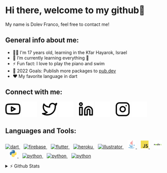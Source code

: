 # Hi there, welcome to my github👋

My name is Dolev Franco, feel free to contact me!

## General info about me:

- 🧒🏼 I'm 17 years old, learning in the Kfar Hayarok, Israel
- 🌱 I’m currently learning everything 🤣
- ⚡ Fun fact: I love to play the piano and swim
- 🥅 2022 Goals: Publish more packages to [pub.dev](https://pub.dev)
- ❤️ My favorite language in dart

## Connect with me:

[![website](./icons/youtube-light.svg)](https://www.youtube.com/channel/UCVlMAnEdbgo57g5c2cKzT1w#gh-light-mode-only)
[![website](./icons/youtube-dark.svg)](https://www.youtube.com/channel/UCVlMAnEdbgo57g5c2cKzT1w#gh-dark-mode-only)
&nbsp;&nbsp;
[![website](./icons/twitter-light.svg)](https://twitter.com/DolevFranco#gh-light-mode-only)
[![website](./icons/twitter-dark.svg)](https://twitter.com/DolevFranco#gh-dark-mode-only)
&nbsp;&nbsp;
[![website](./icons/linkedin-light.svg)](https://www.linkedin.com/in/dolev-franco-172646214/#gh-light-mode-only)
[![website](./icons/linkedin-dark.svg)](https://www.linkedin.com/in/dolev-franco-172646214/#gh-dark-mode-only)
&nbsp;&nbsp;
[![website](./icons/instagram-light.svg)](https://www.instagram.com/dolev_franco#gh-light-mode-only)
[![website](./icons/instagram-dark.svg)](https://www.instagram.com/dolev_franco#gh-dark-mode-only)

## Languages and Tools:

<p align="left"> <a href="https://dart.dev" target="_blank" rel="noreferrer"> <img src="https://www.vectorlogo.zone/logos/dartlang/dartlang-icon.svg" alt="dart" width="26" height="26"/>
  </a> &nbsp;&nbsp;
  <a href="https://firebase.google.com/" target="_blank" rel="noreferrer"> <img src="https://www.vectorlogo.zone/logos/firebase/firebase-icon.svg" alt="firebase" width="26" height="26"/> 
  </a> &nbsp;&nbsp;
  <a href="https://flutter.dev" target="_blank" rel="noreferrer"> <img src="https://www.vectorlogo.zone/logos/flutterio/flutterio-icon.svg" alt="flutter" width="26" height="26"/> 
  </a> &nbsp;&nbsp;
  <a href="https://heroku.com" target="_blank" rel="noreferrer"> <img src="https://www.vectorlogo.zone/logos/heroku/heroku-icon.svg" alt="heroku" width="26" height="26"/> 
  </a> &nbsp;&nbsp;
  <a href="https://www.adobe.com/in/products/illustrator.html" target="_blank" rel="noreferrer"> <img src="https://www.vectorlogo.zone/logos/adobe_illustrator/adobe_illustrator-icon.svg" alt="illustrator" width="26" height="26"/>
  </a> &nbsp;&nbsp;
  <a href="https://www.java.com" target="_blank" rel="noreferrer"> <img src="https://raw.githubusercontent.com/devicons/devicon/master/icons/java/java-original.svg" alt="java" width="26" height="26"/> 
  </a> &nbsp;&nbsp;
  <a href="https://developer.mozilla.org/en-US/docs/Web/JavaScript" target="_blank" rel="noreferrer"> <img src="https://raw.githubusercontent.com/devicons/devicon/master/icons/javascript/javascript-original.svg" alt="javascript" width="25" height="25"/>
  </a> &nbsp;&nbsp;
  <a href="https://nodejs.org" target="_blank" rel="noreferrer"> <img src="https://raw.githubusercontent.com/devicons/devicon/master/icons/nodejs/nodejs-original-wordmark.svg" alt="nodejs" width="26" height="26"/> 
  </a>&nbsp;&nbsp;
  <a href="https://www.python.org" target="_blank" rel="noreferrer"> <img src="https://raw.githubusercontent.com/devicons/devicon/master/icons/python/python-original.svg" alt="python" width="26" height="26"/> </a>
  </a>&nbsp;&nbsp;
  <a href="https://portswigger.net/burp" target="_blank" rel="noreferrer"> <img src="https://cdn.icon-icons.com/icons2/3053/PNG/512/burp_suite_macos_bigsur_icon_190319.png" alt="python" width="26" height="26"/> </a>
   </a>&nbsp;&nbsp;
  <a href="https://portswigger.net/burp" target="_blank" rel="noreferrer"> <img src="https://cdn.jsdelivr.net/gh/devicons/devicon/icons/androidstudio/androidstudio-original.svg" alt="python" width="26" height="26"/> </a>
   </a>&nbsp;&nbsp;
  <a href="https://developer.android.com/studio" target="_blank" rel="noreferrer"> <img src="https://cdn.jsdelivr.net/gh/devicons/devicon/icons/vscode/vscode-original.svg" alt="python" width="26" height="26"/> </a> </p>


<details>
  <summary>⚡ Github Stats</summary>
  
  ![Anurag's GitHub stats](https://github-readme-stats-ten-bice-35.vercel.app/api?username=dtkdt100&theme=dark)
  
  ![Top Langs](https://github-readme-stats-ten-bice-35.vercel.app/api/top-langs/?username=dtkdt100&exclude_repo=Country-King-Final,country-king-Ios,Privacy-Guard,MI_new,One-to-50-iOS,Roulette-for-Whatsapp,App-Indexer,1pictureAday,Grader-for-Mashov,One-to-50-new,Privacy-Guard-App,Grader-for-Mashov-Web,Whatsapp-Roulette-Web,One-to-50&theme=dark)
  
  ![](https://komarev.com/ghpvc/?username=dtkdt100)
</details>
